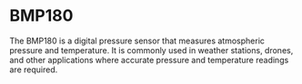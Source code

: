 # BMP180

The BMP180 is a digital pressure sensor that measures atmospheric pressure and temperature. 
It is commonly used in weather stations, drones, and other applications where accurate pressure and temperature readings are required.